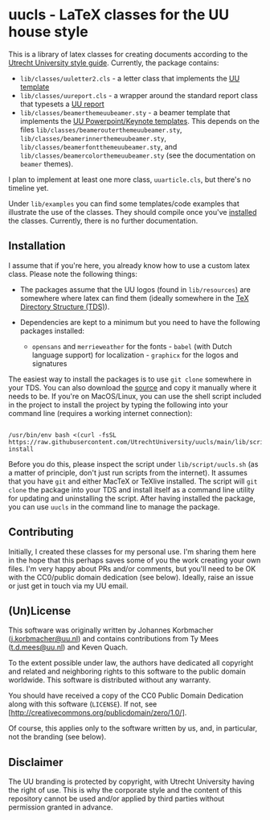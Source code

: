 # uucls - LaTeX classes for the UU house style

This is a library of latex classes for creating documents according to the
[Utrecht University style guide](https://www.uu.nl/en/organisation/corporate-identity). 
Currently, the package contains: 

+ `lib/classes/uuletter2.cls` - a letter class that implements the [UU template](https://www.uu.nl/en/organisation/corporate-identity/downloads/letter)
+ `lib/classes/uureport.cls` - a wrapper around the standard report class that
typesets a [UU report](https://www.uu.nl/en/organisation/corporate-identity/downloads/word-document)
+ `lib/classes/beamerthemeuubeamer.sty` - a beamer template that implements the
[UU Powerpoint/Keynote templates](https://www.uu.nl/en/organisation/corporate-identity/downloads/powerpoint-keynote).
This depends on the files `lib/classes/beamerouterthemeuubeamer.sty`,
`lib/classes/beamerinnerthemeuubeamer.sty`,
`lib/classes/beamerfontthemeuubeamer.sty`, and
`lib/classes/beamercolorthemeuubeamer.sty` (see the documentation on `beamer`
themes).

I plan to implement at least one more class, `uuarticle.cls`, but there's no
timeline yet.

Under `lib/examples` you can find some templates/code examples that illustrate
the use of the classes. They should compile once you've
[installed](#installation) the classes. Currently, there is no further
documentation.

## Installation

I assume that if you're here, you already know how to use a custom latex class.
Please note the following things: 

+ The packages assume that the UU logos (found in `lib/resources`) are somewhere
where latex can find them (ideally somewhere in the [TeX Directory Structure (TDS)](https://en.wikipedia.org/wiki/TeX_Directory_Structure)). 
+ Dependencies are kept to a minimum but you need to have the following
packages installed:

  - `opensans` and `merrieweather` for the fonts - `babel` (with Dutch language
  support) for localization - `graphicx` for the logos and signatures
   
The easiest way to install the packages is to use `git clone` somewhere in your
TDS. You can also download the
[source](https://github.com/UtrechtUniversity/uucls/archive/refs/heads/main.zip)
and copy it manually where it needs to be. If you're on MacOS/Linux, you can use
the shell script included in the project to install the project by typing the
following into your command line (requires a working internet connection):

``` shell

/usr/bin/env bash <(curl -fsSL https://raw.githubusercontent.com/UtrechtUniversity/uucls/main/lib/scripts/uucls.sh) install 

```

Before you do this, please inspect the script under `lib/script/uucls.sh` (as a
matter of principle, don't just run scripts from the internet). It assumes that
you have `git` and either MacTeX or TeXlive installed. The script will `git
clone` the package into your TDS and install itself as a command line utility
for updating and uninstalling the script. After having installed the package,
you can use `uucls` in the command line to manage the package.

## Contributing

Initially, I created these classes for my personal use. I'm sharing them here in
the hope that this perhaps saves some of you the work creating your own files.
I'm very happy about PRs and/or comments, but you'll need to be OK with the
CC0/public domain dedication (see below).  Ideally, raise an issue or just get
in touch via my UU email.

## (Un)License

This software was originally written by Johannes Korbmacher
([j.korbmacher@uu.nl](mailto:j.korbmacher@uu.nl)) and contains contributions
from Ty Mees ([t.d.mees@uu.nl](mailto:t.d.mees@uu.nl)) and Keven Quach.

To the extent possible under law, the authors have dedicated all copyright and
related and neighboring rights to this software to the public domain worldwide.
This software is distributed without any warranty.

You should have received a copy of the CC0 Public Domain Dedication along with
this software (```LICENSE```). If not, see
[http://creativecommons.org/publicdomain/zero/1.0/].

Of course, this applies only to the software written by us, and, in particular,
not the branding (see below).

## Disclaimer

The UU branding is protected by copyright, with Utrecht University having the
right of use. This is why the corporate style and the content of this repository
cannot be used and/or applied by third parties without permission granted in
advance.
